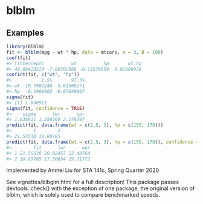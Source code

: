 # blblm

<!-- badges: start -->
<!-- badges: end -->

## Examples

``` r
library(blblm)
fit <- blblm(mpg ~ wt * hp, data = mtcars, m = 3, B = 100)
coef(fit)
#> (Intercept)          wt          hp       wt:hp 
#> 48.88428523 -7.88702986 -0.11576659  0.02600976
confint(fit, c("wt", "hp"))
#>           2.5%       97.5%
#> wt -10.7902240 -5.61586271
#> hp  -0.1960903 -0.07049867
sigma(fit)
#> [1] 1.838911
sigma(fit, confidence = TRUE)
#>    sigma      lwr      upr 
#> 1.838911 1.350269 2.276347
predict(fit, data.frame(wt = c(2.5, 3), hp = c(150, 170)))
#>        1        2 
#> 21.55538 18.80785
predict(fit, data.frame(wt = c(2.5, 3), hp = c(150, 170)), confidence = TRUE)
#>        fit      lwr      upr
#> 1 21.55538 20.02457 22.48764
#> 2 18.80785 17.50654 19.71772
```

Implemented by Anmei Liu for STA 141c, Spring Quarter 2020

See vignettes/blbglm.html for a full description! This package passes devtools::check() with the exception of one package, the original version of blblm, which is solely used to compare benchmarked speeds.
